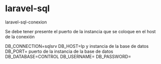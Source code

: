 # laravel-sql
laravel-sql-conexion


Se debe tener presente el puerto de la instancia que se coloque en el host de la conexión


DB_CONNECTION=sqlsrv
DB_HOST=Ip y instancia de la base de datos
DB_PORT= puerto de la instancia de la base de datos
DB_DATABASE=CONTROL
DB_USERNAME=
DB_PASSWORD=
